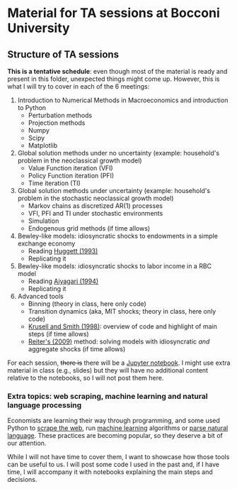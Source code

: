 # Material for TA sessions at Bocconi University

## Structure of TA sessions

**This is a tentative schedule**: even though most of the material is ready and present in this folder, unexpected things might come up.
However, this is what I will try to cover in each of the 6 meetings:

1. Introduction to Numerical Methods in Macroeconomics and introduction to Python
	- Perturbation methods
	- Projection methods
	- Numpy
	- Scipy
	- Matplotlib
2. Global solution methods under no uncertainty (example: household's problem in the neoclassical growth model)
	- Value Function iteration (VFI)
	- Policy Function iteration (PFI)
	- Time iteration (TI)
3. Global solution methods under uncertainty (example: household's problem in the stochastic neoclassical growth model)
	- Markov chains as discretized AR(1) processes
	- VFI, PFI and TI under stochastic environments
	- Simulation
	- Endogenous grid methods (if time allows)
4. Bewley-like models: idiosyncratic shocks to endowments in a simple exchange economy
	- Reading [Huggett (1993)](https://doi.org/10.1016/0165-1889(93)90024-M)
	- Replicating it
5. Bewley-like models: idiosyncratic shocks to labor income in a RBC model
	- Reading [Aiyagari (1994)](https://doi.org/10.2307/2118417)
	- Replicating it
6. Advanced tools
	- Binning (theory in class, here only code)
	- Transition dynamics (aka, MIT shocks; theory in class, here only code)
	- [Krusell and Smith (1998)](https://doi.org/10.1086/250034): overview of code and highlight of main steps (if time allows)
	- [Reiter's (2009)](https://doi.org/10.1016/j.jedc.2008.08.010) method: solving models with idiosyncratic _and_ aggregate shocks (if time allows)

For each session, ~~there is~~ there will be a [Jupyter notebook](https://jupyter.org/).
I might use extra material in class (e.g., slides) but they will have no additional content relative to the notebooks, so I will not post them here.


### Extra topics: web scraping, machine learning and natural language processing

Economists are learning their way through programming, and some used Python to [scrape the web](https://en.wikipedia.org/wiki/Web_scraping), run [machine learning](https://en.wikipedia.org/wiki/Machine_learning) algorithms or [parse natural language](https://en.wikipedia.org/wiki/Natural_language_processing).
These practices are becoming popular, so they deserve a bit of our attention.

While I will not have time to cover them, I want to showcase how those tools can be useful to us.
I will post some code I used in the past and, if I have time, I will accompany it with notebooks explaining the main steps and decisions.
